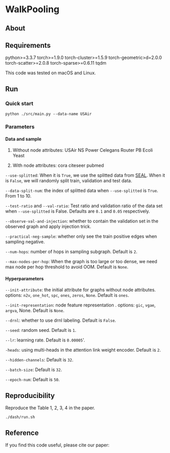 # WalkPooling


## About



## Requirements

python>=3.3.7
torch>=1.9.0
torch-cluster>=1.5.9
torch-geometric>d=2.0.0
torch-scatter>=2.0.8
torch-sparse>=0.6.11
tqdm

This code was tested on macOS and Linux.

## Run

### Quick start

	python ./src/main.py --data-name USAir

### Parameters

#### Data and sample
	
1. Without node attributes: USAir NS Power Celegans Router PB Ecoli Yeast

2. With node attributes: cora citeseer pubmed

`--use-splitted`: When it is `True`, we use the splitted data from [SEAL](https://github.com/muhanzhang/SEAL). When it is `False`, we will randomly split train, validation and test data.

`--data-split-num`: the index of splitted data when `--use-splitted` is `True`. From 1 to 10.

`--test-ratio` and `--val-ratio`: Test ratio and validation ratio of the data set when `--use-splitted` is False. Defaults are `0.1` and `0.05` respectively.

`--observe-val-and-injection`: whether to contain the validation set in the observed graph and apply injection trick.

`--practical-neg-sample`: whether only see the train positive edges when sampling negative.

`--num-hops`: number of hops in sampling subgraph. Default is `2`.

`--max-nodes-per-hop`: When the graph is too large or too dense, we need max node per hop threshold to avoid OOM. Default is `None`.


#### Hyperparameters

`--init-attribute`: the initial attribute for graphs without node attributes. options: `n2v`, `one_hot`, `spc`, `ones`, `zeros`, `None`. Default is `ones`.

`--init-representation`: node feature representation . options:  `gic`, `vgae`, `argva`, None. Default is `None`.

`--drnl`: whether to use drnl labeling. Default is `False`.

`--seed`: random seed. Default is `1`.

`--lr`: learning rate. Default is `0.00005`'.

`-heads`: using multi-heads in the attention link weight encoder. Default is `2`.

`--hidden-channels`: Default is `32`.

`--batch-size`: Default is `32`.

`--epoch-num`: Default is `50`.



## Reproducibility


Reproduce the Table 1, 2, 3, 4 in the paper.

	./dash/run.sh

## Reference


If you find this code useful, please cite our paper: